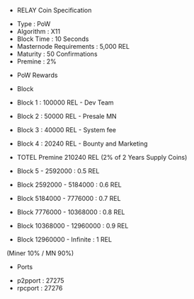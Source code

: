 - RELAY Coin Specification
* Type : PoW
* Algorithm : X11
* Block Time : 10 Seconds
* Masternode Requirements : 5,000 REL
* Maturity : 50 Confirmations
* Premine : 2%

- PoW Rewards
* Block 
* Block 1 : 100000 REL - Dev Team
* Block 2 : 50000 REL - Presale MN
* Block 3 : 40000 REL - System fee
* Block 4 : 20240 REL - Bounty and Marketing 
* TOTEL Premine 210240 REL  (2% of 2 Years Supply Coins)

* Block 5 - 2592000 : 0.5 REL
* Block 2592000 - 5184000 : 0.6 REL
* Block 5184000 - 7776000 : 0.7 REL
* Block 7776000 - 10368000 : 0.8 REL
* Block 10368000 - 12960000 : 0.9 REL
* Block 12960000 - Infinite : 1 REL

(Miner 10% / MN 90%)

- Ports
* p2pport : 27275
* rpcport : 27276

